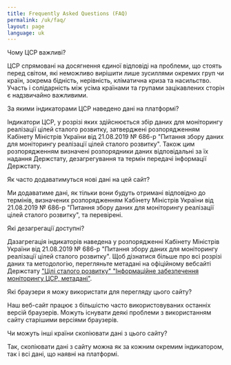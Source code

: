 ```yaml
---
title: Frequently Asked Questions (FAQ)
permalink: /uk/faq/
layout: page
language: uk
---
```


Чому ЦСР важливі?

ЦСР спрямовані на досягнення єдиної відповіді на проблеми, що стоять перед світом, які неможливо вирішити лише зусиллями окремих груп чи країн, зокрема бідність, нерівність, кліматична криза та насильство. Участь і солідарність між усіма країнами та групами зацікавлених сторін є надзвичайно важливими.

За якими індикаторами ЦСР наведено дані на платформі?

Індикатори ЦСР, у розрізі яких здійснюється збір даних для моніторингу реалізації цілей сталого розвитку, затверджені розпорядженням Кабінету Міністрів України від 21.08.2019 № 686-р "Питання збору даних для моніторингу реалізації цілей сталого розвитку". Також цим розпорядженням визначені розпорядники даних відповідальні за їх надання Держстату, дезагрегування та термін передачі інформації Держстату.

Як часто додаватимуться нові дані на цей сайт?

Ми додаватиме дані, як тільки вони будуть отримані відповідно до термінів, визначених розпорядженням Кабінету Міністрів України від 21.08.2019 № 686-р "Питання збору даних для моніторингу реалізації цілей сталого розвитку", та перевірені.

Які дезагрегації доступні?

Дазагрегація індикаторів наведена у розпорядженні Кабінету Міністрів України від 21.08.2019 № 686-р "Питання збору даних для моніторингу реалізації цілей сталого розвитку". Щоб дізнатися більше про всі розрізі даних та методологію, перегляньте метадані на офіційному вебсайті Держстату <a href="http://ukrstat.gov.ua/csr_prezent/ukr/st_rozv/metadata/metadata.htm">"Цілі сталого розвитку" "Інформаційне забезпечення моніторингу ЦСР, метадані"</a>.

Які браузери я можу використати для перегляду цього сайту?

Наш веб-сайт працює з більшістю часто використовуваних останніх версій браузерів. Можуть існувати деякі проблеми з використанням сайту старішими версіями браузерів.

Чи можуть інші країни скопіювати дані з цього сайту?

Так, скопіювати дані з сайту можна як за кожним окремим індикатором, так і всі дані, що наявні на платформі.  
